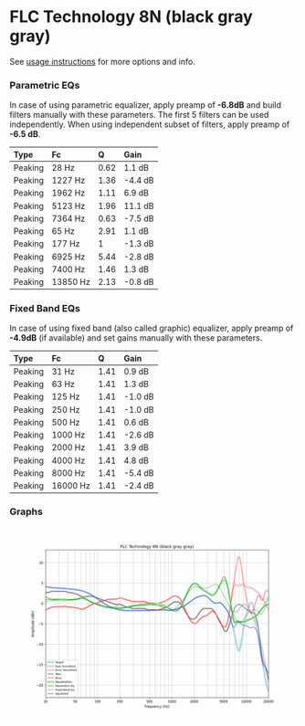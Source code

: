 # FLC Technology 8N (black gray gray)
See [usage instructions](https://github.com/jaakkopasanen/AutoEq#usage) for more options and info.

### Parametric EQs
In case of using parametric equalizer, apply preamp of **-6.8dB** and build filters manually
with these parameters. The first 5 filters can be used independently.
When using independent subset of filters, apply preamp of **-6.5 dB**.

| Type    | Fc       |    Q | Gain    |
|:--------|:---------|:-----|:--------|
| Peaking | 28 Hz    | 0.62 | 1.1 dB  |
| Peaking | 1227 Hz  | 1.36 | -4.4 dB |
| Peaking | 1962 Hz  | 1.11 | 6.9 dB  |
| Peaking | 5123 Hz  | 1.96 | 11.1 dB |
| Peaking | 7364 Hz  | 0.63 | -7.5 dB |
| Peaking | 65 Hz    | 2.91 | 1.1 dB  |
| Peaking | 177 Hz   | 1    | -1.3 dB |
| Peaking | 6925 Hz  | 5.44 | -2.8 dB |
| Peaking | 7400 Hz  | 1.46 | 1.3 dB  |
| Peaking | 13850 Hz | 2.13 | -0.8 dB |

### Fixed Band EQs
In case of using fixed band (also called graphic) equalizer, apply preamp of **-4.9dB**
(if available) and set gains manually with these parameters.

| Type    | Fc       |    Q | Gain    |
|:--------|:---------|:-----|:--------|
| Peaking | 31 Hz    | 1.41 | 0.9 dB  |
| Peaking | 63 Hz    | 1.41 | 1.3 dB  |
| Peaking | 125 Hz   | 1.41 | -1.0 dB |
| Peaking | 250 Hz   | 1.41 | -1.0 dB |
| Peaking | 500 Hz   | 1.41 | 0.6 dB  |
| Peaking | 1000 Hz  | 1.41 | -2.6 dB |
| Peaking | 2000 Hz  | 1.41 | 3.9 dB  |
| Peaking | 4000 Hz  | 1.41 | 4.8 dB  |
| Peaking | 8000 Hz  | 1.41 | -5.4 dB |
| Peaking | 16000 Hz | 1.41 | -2.4 dB |

### Graphs
![](./FLC%20Technology%208N%20(black%20gray%20gray).png)